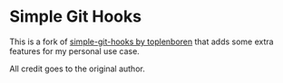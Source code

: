 # Simple Git Hooks

This is a fork of [simple-git-hooks by toplenboren](https://github.com/toplenboren/simple-git-hooks) that adds some extra features for my personal use case.

All credit goes to the original author.
